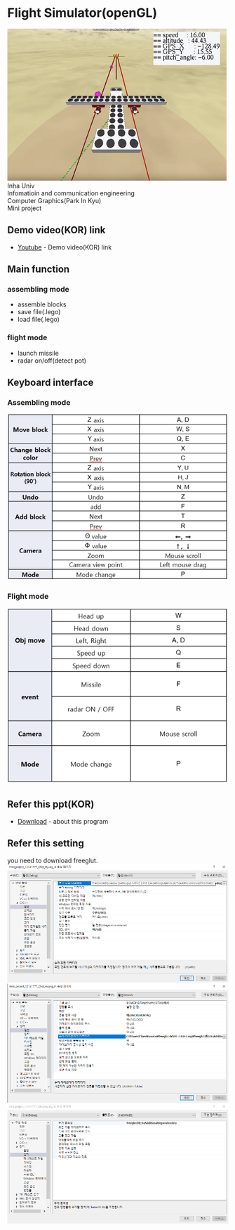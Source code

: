 # Flight Simulator(openGL)
![ex_screenshot](md_img/main.png)   
Inha Univ   
Infomatioin and communication engineering   
Computer Graphics(Park In Kyu)   
Mini project   

## Demo video(KOR) link
* [Youtube](https://www.youtube.com/watch?v=3a22c5xiA1s) - Demo video(KOR) link

## Main function
### assembling mode
* assemble blocks
* save file(.lego)
* load file(.lego)
### flight mode
* launch missile
* radar on/off(detect pot)

## Keyboard interface
### Assembling mode
![ex_screenshot](md_img/interface1.png)
### Flight mode
![ex_screenshot](md_img/interface2.png)

## Refer this ppt(KOR)
* [Download](https://drive.google.com/file/d/1eq5eOkZ9wog9VCkEKtdcJ8B2bawBQS9c/view?usp=sharing) - about this program

## Refer this setting
you need to download freeglut.
![ex_screenshot](md_img/set1.png)
![ex_screenshot](md_img/set2.png)
![ex_screenshot](md_img/set3.png)

